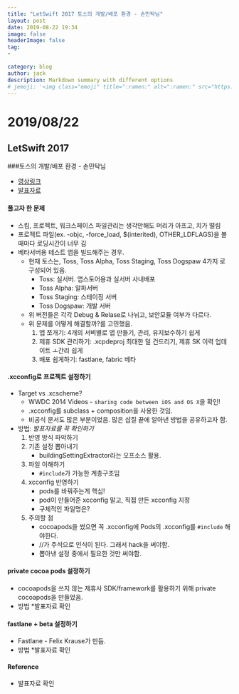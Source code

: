 ```yaml
---
title: "LetSwift 2017 토스의 개발/배포 환경 - 손민탁님"
layout: post
date: 2019-08-22 19:34
image: false
headerImage: false
tag:
-

category: blog
author: jack
description: Markdown summary with different options
# jemoji: '<img class="emoji" title=":ramen:" alt=":ramen:" src="https://assets.github.com/images/icons/emoji/unicode/1f35c.png" height="20" width="20" align="absmiddle">'
---
```


# 2019/08/22
## LetSwift 2017
###토스의 개발/배포 환경 - 손민탁님
- [영상링크](https://youtu.be/338FdLzGhhY)
- [발표자료](https://www.slideshare.net/MintakSon/ios-80115427)

#### 풀고자 한 문제
- 스킴, 프로젝트, 워크스페이스 파일관리는 생각만해도 머리가 아프고, 치가 떨림
- 프로젝트 파일(ex. -objc, -force_load, $(interited), OTHER_LDFLAGS)을 볼 때마다 로딩시간이 너무 김
- 베타서버용 테스트 앱을 빌드해주는 경우.
  - 현재 토스는, Toss, Toss Alpha, Toss Staging, Toss Dogspaw 4가지 로 구성되어 있음.
    - Toss: 실서버. 앱스토어용과 실서버 사내배포
    - Toss Alpha: 알파서버
    - Toss Staging: 스테이징 서버
    - Toss Dogspaw: 개발 서버
  - 위 버전들은 각각 Debug & Relase로 나뉘고, 보안모듈 여부가 다르다.
  - 위 문제를 어떻게 해결할까?를 고민했음.
    1. 앱 쪼개기: 4개의 서벼별로 앱 만들기, 관리, 유지보수하기 쉽게
    2. 제휴 SDK 관리하기: .xcpdeproj 최대한 덜 건드리기, 제휴 SK 이력 업데이트 ㅗ간리 쉽게
    3. 배포 쉽게하기: fastlane, fabric 베타

#### .xcconfig로 프로젝트 설정하기
- Target vs .xcscheme?
  - WWDC 2014 Videos - `sharing code between iOS and OS X`을 확인!
  - .xcconfig를 subclass + composition을 사용한 것임.
  - 비공식 문서도 많은 부분이었음. 많은 삽질 끝에 알아낸 방법을 공유하고자 함.
- 방법: *발표자료를 꼭 확인하기*
  1. 반영 방식 파악하기
  2. 기존 설정 뽑아내기
     - buildingSettingExtractor라는 오프소스 활용.
  3. 파일 이해하기
     - `#include`가 가능한 계층구조임
  4. xcconfig 반영하기
     - pods를 바꿔주는게 핵심!
     - pod이 만들어준 xcconfig 말고, 직접 만든 xcconfig 지정
     - 구체적인 파일명은?
  5. 주의할 점
     - cocoapods을 썼으면 꼭 .xcconfig에 Pods의 .xcconfig를 `#include` 해야한다.
     - //가 주석으로 인식이 된다. 그래서 hack을 써야함.
     - 뽑아낸 설정 중에서 필요한 것만 써야함.

#### private cocoa pods 설정하기
- cocoapods을 쓰지 않는 제휴사 SDK/framework를 활용하기 위해 private cocoapods을 만들었음.
- 방법 *발표자료 확인

#### fastlane + beta 설정하기
- Fastlane - Felix Krause가 만듬.
- 방법 *발표자료 확인

#### Reference
- 발표자료 확인
